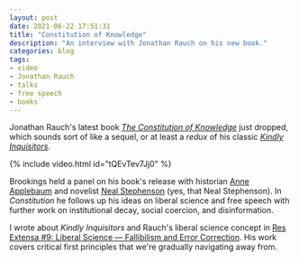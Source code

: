 ```yaml
---
layout: post
date: 2021-06-22 17:51:31
title: "Constitution of Knowledge"
description: "An interview with Jonathan Rauch on his new book."
categories: blog
tags:
- video
- Jonathan Rauch
- talks
- free speech
- books
---
```


Jonathan Rauch's latest book _[The Constitution of Knowledge](https://amzn.to/3xX4g83 "The Constitution of Knowledge")_ just dropped, which sounds sort of like a sequel, or at least a _redux_ of his classic _[Kindly Inquisitors](/books/rauch-kindly-inquisitors/ "Jonathan Rauch, Kindly Inquisitors — Summary and Notes")_.

{% include video.html id="tQEvTev7Jj0" %}

Brookings held a panel on his book's release with historian [Anne Applebaum](https://en.wikipedia.org/wiki/Anne_Applebaum "Anne Applebaum") and novelist [Neal Stephenson](https://en.wikipedia.org/wiki/Neal_Stephenson "Neal Stephenson") (yes, that Neal Stephenson). In _Constitution_ he follows up his ideas on liberal science and free speech with further work on institutional decay, social coercion, and disinformation.

I wrote about _Kindly Inquisitors_ and Rauch's liberal science concept in [Res Extensa #9: Liberal Science — Fallibilism and Error Correction](https://resextensa.substack.com/p/liberal-science-fallibilism-and-error "Liberal Science — Fallibilism and Error Correction"). His work covers critical first principles that we're gradually navigating away from.
